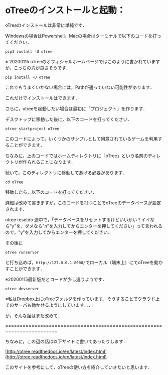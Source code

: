 # oTreeのインストールと起動：

oTreeのインストールは非常に単純です．

Windowsの場合はPowershell，Macの場合はターミナルで以下のコードを打ってください．

```text
pip3 install -U otree
```

※ 20200115 oTreeのオフィシャルホームページではこのように書かれていますが，こっちの方が良さそうです．

```text
pip install -U otree
```

これでもうまくいかない場合には，Pathが通っていない可能性があります．

これだけでインストールはできます．

さらに，otreeを起動したい場合は最初に「プロジェクト」を作ります．

デスクトップに移動した後に，以下のコードを打ってください．

```text
otree startproject oTree
```

このコードによって，いくつかのサンプルとして用意されているゲームを利用することができます．

ちなみに，上のコードではホームディレクトリに「oTree」という名前のディレクトリが作られることになります．

続いて，このディレクトリに移動してあげる必要があります．

```text
cd oTree
```

移動したら，以下のコードを打ってください．

詳細は改めて書きますが，このコードを打つことでoTreeのデータベースが設定されます．

otree resetdb 途中で，「データベースをリセットするけどいいかい？イイなら"y"を，ダメなら"n"を入力してからエンターを押してください」って言われるので，"y"を入力してからエンターを押してください．

その後に

```text
otree runserver
```

と打ち込めば，`http://127.0.0.1:8000/`でローカル（端末上）にてoTreeを動かすことができます．

※20200115最新版だとコードが少し違うようです．

```text
otree devserver
```

※私はDropbox上にoTreeフォルダを作っています．そうすることでクラウド上でのサーバも動かせるようにしています．．．

が，そんな話はまた改めて．

========================================================================

ちなみに，この辺の話は以下サイトに書いてあったりします．

[http://otree.readthedocs.io/en/latest/index.html](http://otree.readthedocs.io/en/latest/index.html)

このサイトを参考にして，oTreeの使い方を紹介していきたいと思います．

